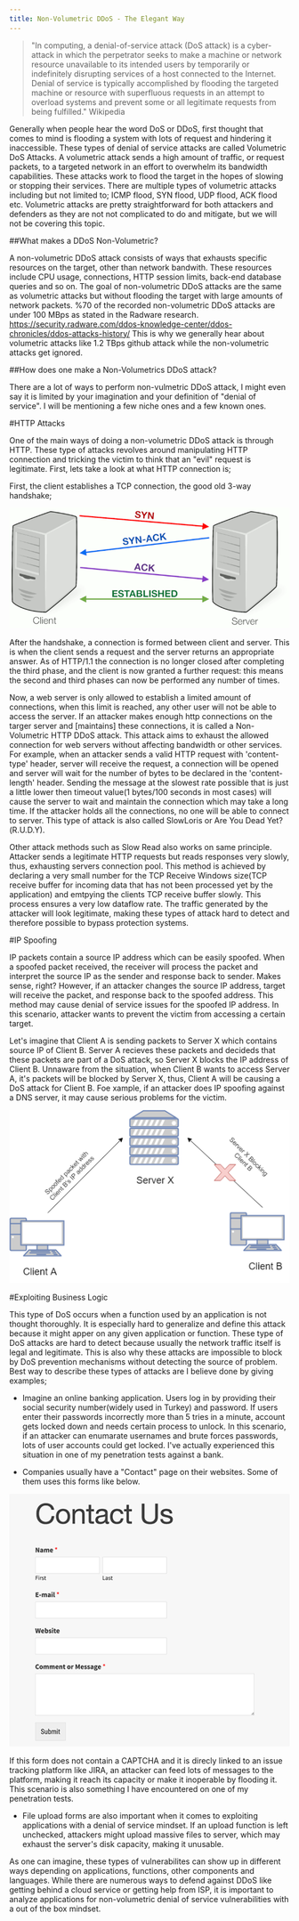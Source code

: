 ```yaml
---
title: Non-Volumetric DDoS - The Elegant Way
---
```



>"In computing, a denial-of-service attack (DoS attack) is a cyber-attack in which the perpetrator seeks to make a machine or network resource unavailable to its intended users by temporarily or indefinitely disrupting services of a host connected to the Internet. Denial of service is typically accomplished by flooding the targeted machine or resource with superfluous requests in an attempt to overload systems and prevent some or all legitimate requests from being fulfilled." Wikipedia

Generally when people hear the word DoS or DDoS, first thought that comes to mind is flooding a system with lots of request and hindering it inaccessible. These types of denial of service attacks are called Volumetric DoS Attacks. A volumetric attack sends a high amount of traffic, or request packets, to a targeted network in an effort to overwhelm its bandwidth capabilities. These attacks work to flood the target in the hopes of slowing or stopping their services. There are multiple types of volumetric attacks including but not limited to; ICMP flood, SYN flood, UDP flood, ACK flood etc. Volumetric attacks are pretty straightforward for both attackers and defenders as they are not not complicated to do and mitigate, but we will not be covering this topic.

##What makes a DDoS Non-Volumetric?

A non-volumetric DDoS attack consists of ways that exhausts specific resources on the target, other than network bandwith. These resources include CPU usage, connections, HTTP session limits, back-end database queries and so on. The goal of non-volumetric DDoS attacks are the same as volumetric attacks but without flooding the target with large amounts of network packets. %70 of the recorded non-volumetric DDoS attacks are under 100 MBps as stated in the Radware research.
https://security.radware.com/ddos-knowledge-center/ddos-chronicles/ddos-attacks-history/
This is why we generally hear about volumetric attacks like 1.2 TBps github attack while the non-volumetric attacks get ignored.

##How does one make a Non-Volumetrics DDoS attack?

There are a lot of ways to perform non-vulmetric DDoS attack, I might even say it is limited by your imagination and your definition of "denial of service". I will be mentioning a few niche ones and a few known ones.

#HTTP Attacks

One of the main ways of doing a non-volumetric DDoS attack is through HTTP. These type of attacks revolves around manipulating HTTP connection and tricking the victim to think that an "evil" request is legitimate. First, lets take a look at what HTTP connection is;

First, the client establishes a TCP connection, the good old 3-way handshake;

![image](/img/handshake.png)

After the handshake, a connection is formed between client and server. This is when the client sends a request and the server returns an appropriate answer. As of HTTP/1.1 the connection is no longer closed after completing the third phase, and the client is now granted a further request: this means the second and third phases can now be performed any number of times.

Now, a web server is only allowed to establish a limited amount of connections, when this limit is reached, any other user will not be able to access the server. If an attacker makes enough http connections on the targer server and [maintains] these connections, it is called a Non-Volumetric HTTP DDoS attack. This attack  aims to exhaust the allowed connection for web servers without affecting bandwidth or other services. For example, when an attacker sends a valid HTTP request with 'content-type' header, server will receive the request, a connection will be opened and server will wait for the number of bytes to be declared in the 'content-length' header. Sending the message at the slowest rate possible that is just a little lower then timeout value(1 bytes/100 seconds in most cases) will cause the server to wait and maintain the connection which may take a long time. If the attacker holds all the connections, no one will be able to connect to server. This type of attack is also called SlowLoris or Are You Dead Yet?(R.U.D.Y). 

Other attack methods such as Slow Read also works on same principle. Attacker sends a legitimate HTTP requests but reads responses very slowly, thus, exhausting servers connection pool. This method is achieved by declaring a very small number for the TCP Receive Windows size(TCP receive buffer for incoming data that has not been processed yet by the application) and emtpying the clients TCP receive buffer slowly. This process ensures a very low dataflow rate. The traffic generated by the attacker will look legitimate, making these types of attack hard to detect and therefore possible to bypass protection systems.

#IP Spoofing

IP packets contain a source IP address which can be easily spoofed. When a spoofed packet received, the receiver will process the packet and interpret the source IP as the sender and response back to sender. Makes sense, right? However, if an attacker changes the source IP address, target will receive the packet, and response back to the spoofed address. This method may cause denial of service issues for the spoofed IP address. In this scenario, attacker wants to prevent the victim from accessing a certain target.

Let's imagine that Client A is sending packets to Server X which contains source IP of Client B. Server A recieves these packets and decideds that these packets are part of a DoS attack, so Server X blocks the IP address of Client B. Unnaware from the situation, when Client B wants to access Server A, it's packets will be blocked by Server X, thus, Client A will be causing a DoS attack for Client B. Foe xample, if an attacker does IP spoofing against a DNS server, it may cause serious problems for the victim.

![image](/img/topology.png)

#Exploiting Business Logic

This type of DoS occurs when a function used by an application is not thought thoroughly. It is especially hard to generalize and define this attack because it might apper on any given application or function. These type of DoS attacks are hard to detect because usually the network traffic itself is legal and legitimate. This is also why these attacks are impossible to block by DoS prevention mechanisms without detecting the source of problem. Best way to describe these types of attacks are I believe done by giving examples;

- Imagine an online banking application. Users log in by providing their social security number(widely used in Turkey) and password. If users enter their passwords incorrectly more than 5 tries in a minute, account gets locked down and needs certain process to unlock. In this scenario, if an attacker can enumarate usernames and brute forces passwords, lots of user accounts could get locked. I've actually experienced this situation in one of my penetration tests against a bank.

- Companies usually have a "Contact" page on their websites. Some of them uses this forms like below.

![image](/img/contactform.png)

If this form does not contain a CAPTCHA and it is direcly linked to an issue tracking platform like JIRA, an attacker can feed lots of messages to the platform, making it reach its capacity or make it inoperable by flooding it. This scenario is also something I have encountered on one of my penetration tests.

- File upload forms are also important when it comes to exploiting applications with a denial of service mindset. If an upload function is left unchecked, attackers might upload massive files to server, which may exhaust the server's disk capacity, making it unusable.


As one can imagine, these types of vulnerabilites can show up in different ways depending on applications, functions, other components and languages. While there are numerous ways to defend against DDoS like getting behind a cloud service or getting help from ISP, it is important to analyze applications for non-volumetric denial of service vulnerabilities with a out of the box mindset. 
